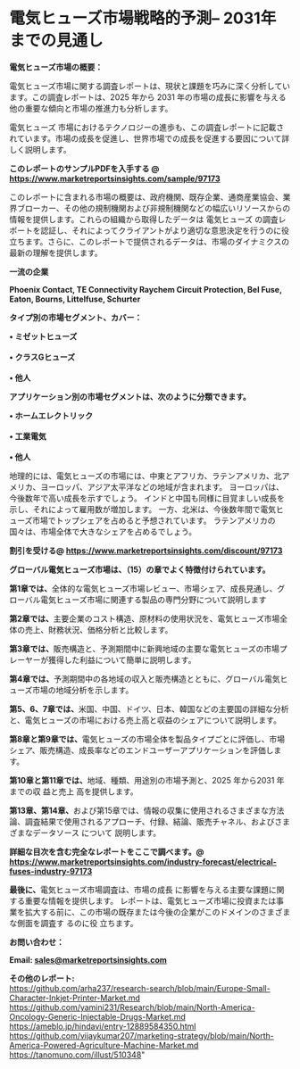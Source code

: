 # 電気ヒューズ市場戦略的予測– 2031年までの見通し

<strong><b>電気ヒューズ市場の概要：</b></strong>

電気ヒューズ市場に関する調査レポートは、現状と課題を巧みに深く分析しています。この調査レポートは、2025 年から 2031 年の市場の成長に影響を与える他の重要な傾向と市場の推進力も分析します。

電気ヒューズ 市場におけるテクノロジーの進歩も、この調査レポートに記載されています。市場の成長を促進し、世界市場での成長を促進する要因について詳しく説明します。

<strong>このレポートのサンプルPDFを入手する @ <a href=https://www.marketreportsinsights.com/sample/97173>https://www.marketreportsinsights.com/sample/97173</a></strong>

このレポートに含まれる市場の概要は、政府機関、既存企業、通商産業協会、業界ブローカー、その他の規制機関および非規制機関などの幅広いリソースからの情報を提供します。これらの組織から取得したデータは 電気ヒューズ の調査レポートを認証し、それによってクライアントがより適切な意思決定を行うのに役立ちます。さらに、このレポートで提供されるデータは、市場のダイナミクスの最新の理解を提供します。

<strong>一流の企業</strong>

<strong><b>Phoenix Contact, TE Connectivity Raychem Circuit Protection, Bel Fuse, Eaton, Bourns, Littelfuse, Schurter</b></strong>

<strong><b>タイプ別の市場セグメント、カバー：</b></strong>

<strong>• ミゼットヒューズ<br><br>• クラスGヒューズ<br><br>• 他人</strong>

<strong><b>アプリケーション別の市場セグメントは、次のように分類できます。</b></strong>

<strong>• ホームエレクトリック<br><br>• 工業電気<br><br>• 他人</strong>

 地理的には、電気ヒューズの市場には、中東とアフリカ、ラテンアメリカ、北アメリカ、ヨーロッパ、アジア太平洋などの地域が含まれます。 ヨーロッパは、今後数年で高い成長を示すでしょう。 インドと中国も同様に目覚ましい成長を示し、それによって雇用数が増加します。 一方、北米は、今後数年間で電気ヒューズ市場でトップシェアを占めると予想されています。 ラテンアメリカの国々は、市場全体で大きなシェアを占めるでしょう。

<strong>割引を受ける@ <a href=https://www.marketreportsinsights.com/discount/97173>https://www.marketreportsinsights.com/discount/97173</a></strong>

<strong><b>グローバル電気ヒューズ市場は、（15）の章でよく特徴付けられています。</b></strong>

<strong><b>第</b></strong><strong><b>1章では、</b></strong>全体的な電気ヒューズ市場レビュー、市場シェア、成長見通し、グローバル電気ヒューズ市場に関連する製品の専門分野について説明します

<strong><b>第2章では、</b></strong>主要企業のコスト構造、原材料の使用状況を、電気ヒューズ市場全体の売上、財務状況、価格分析と比較します。

<strong><b>第3章では、</b></strong>販売構造と、予測期間中に新興地域の主要な電気ヒューズの市場プレーヤーが獲得した利益について簡単に説明します。

<strong><b>第4章では、</b></strong>予測期間中の各地域の収入と販売構造とともに、グローバル電気ヒューズ市場の地域分析を示します。

<strong><b>第5、6、7章では、</b></strong>米国、中国、ドイツ、日本、韓国などの主要国の詳細な分析と、電気ヒューズの市場における売上高と収益のシェアについて説明します。

<strong><b>第8章と第9章では、</b></strong>電気ヒューズの市場全体を製品タイプごとに評価し、市場シェア、販売構造、成長率などのエンドユーザーアプリケーションを評価します。

<strong><b>第10章と第11章では、</b></strong>地域、種類、用途別の市場予測と、2025 年から2031 年までの収 益と売上 高を提供します。

<strong><b>第13章、第14章、</b></strong>および第15章では、情報の収集に使用されるさまざまな方法論、調査結果で使用されるアプローチ、付録、結論、販売チャネル、およびさまざまなデータソース について 説明します。

<strong>詳細な目次を含む完全なレポートをここで調べます。@ <a href=https://www.marketreportsinsights.com/industry-forecast/electrical-fuses-industry-97173>https://www.marketreportsinsights.com/industry-forecast/electrical-fuses-industry-97173</a></strong>

<strong><b>最後に、</b></strong>電気ヒューズ市場調査は、市場の成長 に影響を</a>与える主要な課題に関する重要な情報を提供します。 レポートは、電気ヒューズ市場に投資または事業を拡大する前に、この市場の既存または今後の企業がこのドメインのさまざまな側面を調査す るのに役 立ちます。

<strong><b>お問い合わせ：</b></strong>

<strong>Email: </strong><a href=mailto:sales@marketreportsinsights.com><strong>sales@marketreportsinsights.com</strong></a>

<strong>その他のレポート:</strong>
<br>
<a href=https://github.com/arha237/research-search/blob/main/Europe-Small-Character-Inkjet-Printer-Market.md>https://github.com/arha237/research-search/blob/main/Europe-Small-Character-Inkjet-Printer-Market.md</a>
<br>
<a href=https://github.com/yamini231/Research/blob/main/North-America-Oncology-Generic-Injectable-Drugs-Market.md>https://github.com/yamini231/Research/blob/main/North-America-Oncology-Generic-Injectable-Drugs-Market.md</a>
<br>
<a href=https://ameblo.jp/hindavi/entry-12889584350.html>https://ameblo.jp/hindavi/entry-12889584350.html</a>
<br>
<a href=https://github.com/vijaykumar207/marketing-strategy/blob/main/North-America-Powered-Agriculture-Machine-Market.md>https://github.com/vijaykumar207/marketing-strategy/blob/main/North-America-Powered-Agriculture-Machine-Market.md</a>
<br>
<a href=https://tanomuno.com/illust/510348>https://tanomuno.com/illust/510348</a>"
